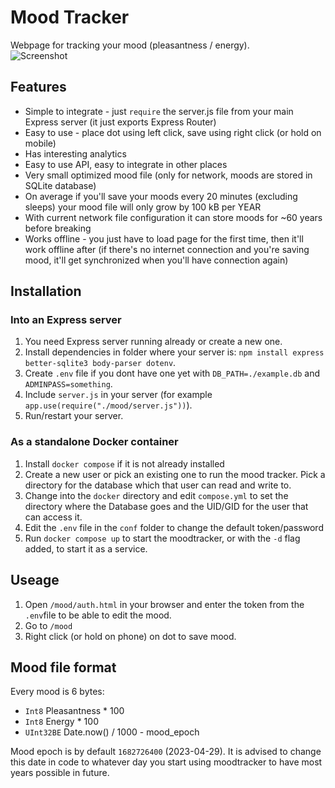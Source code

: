 # Mood Tracker
Webpage for tracking your mood (pleasantness / energy).  
![Screenshot](https://lune.dimden.dev/91444b3511.png)  
  
## Features
- Simple to integrate - just `require` the server.js file from your main Express server (it just exports Express Router)
- Easy to use - place dot using left click, save using right click (or hold on mobile)
- Has interesting analytics
- Easy to use API, easy to integrate in other places
- Very small optimized mood file (only for network, moods are stored in SQLite database)
- On average if you'll save your moods every 20 minutes (excluding sleeps) your mood file will only grow by 100 kB per YEAR
- With current network file configuration it can store moods for ~60 years before breaking
- Works offline - you just have to load page for the first time, then it'll work offline after (if there's no internet connection and you're saving mood, it'll get synchronized when you'll have connection again)
  
## Installation
### Into an Express server
1. You need Express server running already or create a new one.  
2. Install dependencies in folder where your server is: `npm install express better-sqlite3 body-parser dotenv`.
3. Create `.env` file if you dont have one yet with `DB_PATH=./example.db` and `ADMINPASS=something`.
4. Include `server.js` in your server (for example `app.use(require("./mood/server.js"))`).
5. Run/restart your server.
### As a standalone Docker container
1. Install `docker compose` if it is not already installed
2. Create a new user or pick an existing one to run the mood tracker. Pick a directory for the database which that user can read and write to.
3. Change into the `docker` directory and edit `compose.yml` to set the directory where the Database goes and the UID/GID for the user that can access it.
4. Edit the `.env` file in the `conf` folder to change the default token/password
5. Run `docker compose up` to start the moodtracker, or with the `-d` flag added, to start it as a service.

## Useage
1. Open `/mood/auth.html` in your browser and enter the token from the `.env`file to be able to edit the mood.
2. Go to `/mood`
3. Right click (or hold on phone) on dot to save mood.
  
## Mood file format
Every mood is 6 bytes:
- `Int8` Pleasantness * 100
- `Int8` Energy * 100
- `UInt32BE` Date.now() / 1000 - mood_epoch
  
Mood epoch is by default `1682726400` (2023-04-29). It is advised to change this date in code to whatever day you start using moodtracker to have most years possible in future.  
